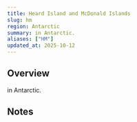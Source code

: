 ```yaml
---
title: Heard Island and McDonald Islands
slug: hm
region: Antarctic
summary: in Antarctic.
aliases: ["HM"]
updated_at: 2025-10-12
---
```


## Overview

in Antarctic.

## Notes

<!-- Add your first note below -->
